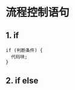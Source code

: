 # 流程控制语句

## 1. if
```
if (判断条件) {
  代码块;
}
```

## 2. if else
<!--stackedit_data:
eyJoaXN0b3J5IjpbLTE2MjEzOTg1MDhdfQ==
-->